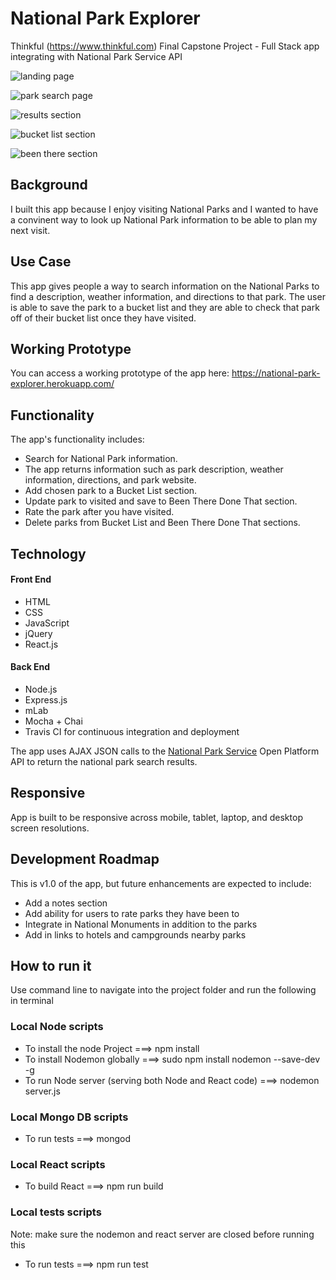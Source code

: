 
# National Park Explorer
Thinkful (https://www.thinkful.com) Final Capstone Project - Full Stack app integrating with National Park Service API

![landing page](https://github.com/Kendallyn/capstone-national-parks-nps/blob/master/public/assets/img/github-readme-img/landingPage.png)

![park search page](https://github.com/Kendallyn/capstone-national-parks-nps/blob/master/public/assets/img/github-readme-img/parkSearchPage.png)

![results section](https://github.com/Kendallyn/capstone-national-parks-nps/blob/master/public/assets/img/github-readme-img/searchResults.png)

![bucket list section](https://github.com/Kendallyn/capstone-national-parks-nps/blob/master/public/assets/img/github-readme-img/bucketListSection.png)

![been there section](https://github.com/Kendallyn/capstone-national-parks-nps/blob/master/public/assets/img/github-readme-img/beenThereSection.png)

## Background

I built this app because I enjoy visiting National Parks and I wanted to have a convinent way to look up National Park information to be able to plan my next visit.

## Use Case
This app gives people a way to search information on the National Parks to find a description, weather information, and directions to that park. The user is able to save the park to a bucket list and they are able to check that park off of their bucket list once they have visited.

## Working Prototype

You can access a working prototype of the app here: https://national-park-explorer.herokuapp.com/

## Functionality
The app's functionality includes:
* Search for National Park information.
* The app returns information such as park description, weather information, directions, and park website.
* Add chosen park to a Bucket List section.
* Update park to visited and save to Been There Done That section.
* Rate the park after you have visited.
* Delete parks from Bucket List and Been There Done That sections.

## Technology
<h4>Front End</h4>
<ul>
<li>HTML</li>
<li>CSS</li>
<li>JavaScript</li>
<li>jQuery</li>
<li>React.js</li>
</ul>
<h4>Back End</h4>
<ul>
<li>Node.js</li>
<li>Express.js</li>
<li>mLab</li>
<li>Mocha + Chai</li>
<li>Travis CI for continuous integration and deployment</li>
</ul>

The app uses AJAX JSON calls to the <a href="developer.NPS.gov">National Park Service</a> Open Platform API to return the national park search results.

## Responsive
App is built to be responsive across mobile, tablet, laptop, and desktop screen resolutions.

## Development Roadmap

This is v1.0 of the app, but future enhancements are expected to include:

* Add a notes section
* Add ability for users to rate parks they have been to
* Integrate in National Monuments in addition to the parks
* Add in links to hotels and campgrounds nearby parks

## How to run it
Use command line to navigate into the project folder and run the following in terminal

### Local Node scripts
* To install the node Project ===> npm install
* To install Nodemon globally ===> sudo npm install nodemon --save-dev -g
* To run Node server (serving both Node and React code) ===> nodemon server.js

### Local Mongo DB scripts
* To run tests ===> mongod

### Local React scripts
* To build React ===> npm run build

### Local tests scripts
Note: make sure the nodemon and react server are closed before running this
* To run tests ===> npm run test
